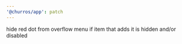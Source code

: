 ```yaml
---
'@churros/app': patch
---
```


hide red dot from overflow menu if item that adds it is hidden and/or disabled

